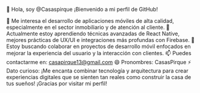 👋 Hola, soy @Casaspirque
¡Bienvenido a mi perfil de GitHub!

👀 Me interesa el desarrollo de aplicaciones móviles de alta calidad, especialmente en el sector inmobiliario y de atención al cliente.
🌱 Actualmente estoy aprendiendo técnicas avanzadas de React Native, mejores prácticas de UX/UI e integraciones más profundas con Firebase.
💞️ Estoy buscando colaborar en proyectos de desarrollo móvil enfocados en mejorar la experiencia del usuario y la interacción con clientes.
📫 Puedes contactarme en: casapirque13@gmail.com
😄 Pronombres: CasasPirque
⚡ Dato curioso: ¡Me encanta combinar tecnología y arquitectura para crear experiencias digitales que se sienten tan reales como construir la casa de tus sueños!
¡Gracias por visitar mi perfil!
